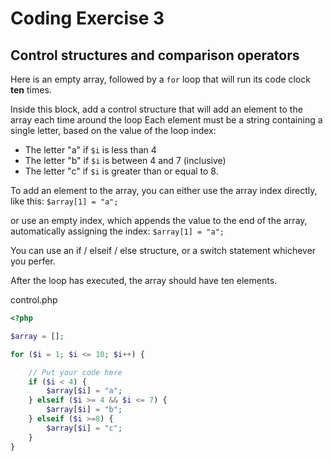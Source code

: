 # Coding Exercise 3

## Control structures and comparison operators

Here is an empty array, followed by a `for` loop that will run its code clock **ten** times.

Inside this block, add a control structure that will add an element to the array each time around the loop Each element must be a string containing a single letter, based on the value of the loop index:

- The letter "a" if `$i` is less than 4
- The letter "b" if `$i` is between 4 and 7 (inclusive)
- The letter "c" if `$i` is greater than or equal to 8.

To add an element to the array, you can either use the array index directly, like this: `$array[1] = "a";`

or use an empty index, which appends the value to the end of the array, automatically assigning the index: `$array[1] = "a";`

You can use an if / elseif / else structure, or a switch statement whichever you perfer.

After the loop has executed, the array should have ten elements.

control.php

```php
<?php

$array = [];

for ($i = 1; $i <= 10; $i++) {

    // Put your code here
    if ($i < 4) {
        $array[$i] = "a";
    } elseif ($i >= 4 && $i <= 7) {
        $array[$i] = "b";
    } elseif ($i >=8) {
        $array[$i] = "c";
    }
}
```
